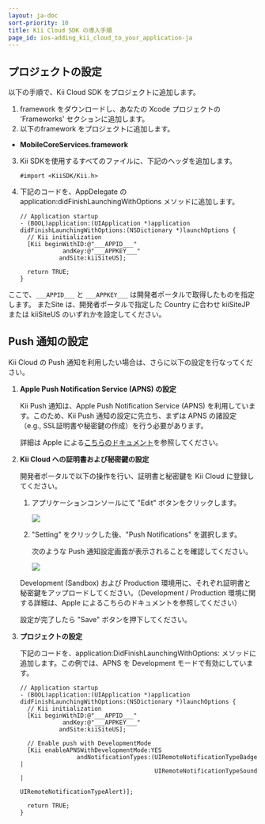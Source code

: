 ```yaml
---
layout: ja-doc
sort-priority: 10
title: Kii Cloud SDK の導入手順
page_id: ios-adding_kii_cloud_to_your_application-ja
---
```

## プロジェクトの設定

以下の手順で、Kii Cloud SDK をプロジェクトに追加します。

1. framework をダウンロードし、あなたの Xcode プロジェクトの 'Frameworks' セクションに追加します。
2. 以下のframework をプロジェクトに追加します。
  * **MobileCoreServices.framework**
3.  Kii SDKを使用するすべてのファイルに、下記のヘッダを追加します。

    ```objc
    #import <KiiSDK/Kii.h>
    ```

4.  下記のコードを、AppDelegate の application:didFinishLaunchingWithOptions メソッドに追加します。

    ```objc
    // Application startup
    - (BOOL)application:(UIApplication *)application didFinishLaunchingWithOptions:(NSDictionary *)launchOptions {
      // Kii initialization
      [Kii beginWithID:@"___APPID___"
                andKey:@"___APPKEY___"
               andSite:kiiSiteUS];

      return TRUE;
    }
    ```

ここで、`___APPID___` と `___APPKEY___` は開発者ポータルで取得したものを指定します。
またSite は、開発者ポータルで指定した Country に合わせ kiiSiteJP または kiiSiteUS のいずれかを設定してください。

## Push 通知の設定

Kii Cloud の Push 通知を利用したい場合は、さらに以下の設定を行なってください。

1. **Apple Push Notification Service (APNS) の設定**

    Kii Push 通知は、Apple Push Notification Service (APNS) を利用しています。このため、Kii Push 通知の設定に先立ち、まずは APNS の諸設定（e.g., SSL証明書や秘密鍵の作成）を行う必要があります。

    詳細は Apple による[こちらのドキュメント](http://developer.apple.com/library/ios/#documentation/NetworkingInternet/Conceptual/RemoteNotificationsPG/Introduction/Introduction.html#//apple_ref/doc/uid/TP40008194-CH1-SW1)を参照してください。

2. **Kii Cloud への証明書および秘密鍵の設定**

    開発者ポータルで以下の操作を行い、証明書と秘密鍵を Kii Cloud に登録してください。

    1. アプリケーションコンソールにて "Edit" ボタンをクリックします。

        ![](ios_quick_kiicloud_01_e.png)

    2. "Setting" をクリックした後、"Push Notifications" を選択します。

        次のような Push 通知設定画面が表示されることを確認してください。

        ![](ios_quick_kiicloud_02_e.png)

    Development (Sandbox) および Production 環境用に、それぞれ証明書と秘密鍵をアップロードしてください。（Development / Production 環境に関する詳細は、Apple によるこちらのドキュメントを参照してください）

    設定が完了したら "Save" ボタンを押下してください。

3. **プロジェクトの設定**

    下記のコードを、application:DidFinishLaunchingWithOptions: メソッドに追加します。この例では、APNS を Development モードで有効にしています。

    ```objc
    // Application startup
    - (BOOL)application:(UIApplication *)application didFinishLaunchingWithOptions:(NSDictionary *)launchOptions {
      // Kii initialization
      [Kii beginWithID:@"___APPID___"
                andKey:@"___APPKEY___"
               andSite:kiiSiteUS];

      // Enable push with DevelopmentMode
      [Kii enableAPNSWithDevelopmentMode:YES
                    andNotificationTypes:(UIRemoteNotificationTypeBadge |
                                          UIRemoteNotificationTypeSound |
                                          UIRemoteNotificationTypeAlert)];

      return TRUE;
    }
    ```
